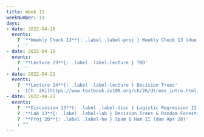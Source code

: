 ```yaml
---
title: Week 13
weekNumber: 13
days:
- date: 2022-04-18
  events:
    ? '**Weekly Check 13**{: .label .label-proj } Weekly Check 13 (due Apr 25)'
    : ''
- date: 2022-04-19
  events:
    ? '**Lecture 23**{: .label .label-lecture } TBD'
    : ''
- date: 2022-04-21
  events:
    ? '**Lecture 24**{: .label .label-lecture } Decision Trees'
    : '[Ch. 26](https://www.textbook.ds100.org/ch/26/dtrees_intro.html)'
- date: 2022-04-22
  events:
    ? '**Discussion 13**{: .label .label-disc } Logistic Regression II'
    ? '**Lab 13**{: .label .label-lab } Decision Trees & Random Forests (due Apr 26)'
    ? '**Proj 2B**{: .label .label-hw } Spam & Ham II (due Apr 28)'
    : ""
---
```

